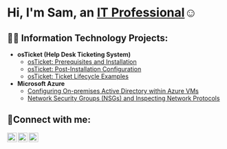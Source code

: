 <h1>Hi, I'm Sam, an <a href="https://linkedin.com/in/sam-khan-xx3">IT Professional</a>☺</h1>

<h2>👨‍💻 Information Technology Projects:</h2>

- <b>osTicket (Help Desk Ticketing System)</b>
  - [osTicket: Prerequisites and Installation](https://github.com/Samixx3/osTicket-prereqs)
  - [osTicket: Post-Installation Configuration](https://github.com/Samixx3/post-installConfig)
  - [osTicket: Ticket Lifecycle Examples](https://github.com/Samixx3/osTicket-Lifecycle)
- <b>Microsoft Azure</b>
  - [Configuring On-premises Active Directory within Azure VMs](https://github.com/Samixx3/configure-AcDirectory)
  - [Network Security Groups (NSGs) and Inspecting Network Protocols](https://github.com/Samixx3/Azure-net-protocol)

<h2>🤳Connect with me:</h2>

[<img align="left" alt="Josh | Twitter" width="22px" src="https://cdn.jsdelivr.net/npm/simple-icons@v3/icons/twitter.svg" />][twitter]
[<img align="left" alt="Josh | LinkedIn" width="22px" src="https://cdn.jsdelivr.net/npm/simple-icons@v3/icons/linkedin.svg" />][linkedin]
[<img align="left" alt="Josh | Instagram" width="22px" src="https://cdn.jsdelivr.net/npm/simple-icons@v3/icons/instagram.svg" />][instagram]

[twitter]: https://twitter.com/
[instagram]: https://www.instagram.com/s3mi_xx3
[linkedin]: https://linkedin.com/in/sam-khan-xx3
